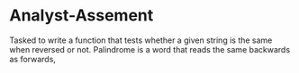 # Analyst-Assement
Tasked to write a function that tests whether a given string is the same when reversed or not.
Palindrome is a word that reads the same backwards as forwards,
